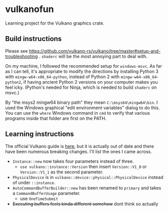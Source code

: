 # vulkanofun

Learning project for the Vulkano graphics crate.

## Build instructions

Please see https://github.com/vulkano-rs/vulkano/tree/master#setup-and-troubleshooting . `shaderc` will be the most annoying part to deal with.

On my machine, I followed the recommended setup for `windows-msvc`. As far as I can tell, it's appropriate to modify the directions by installing Python 3 with `mingw-w64-x86_64-python`, instead of Python 2 with `mingw-w64-x86_64-python2`, if having ancient Python 2 versions on your computer makes you feel icky. (Python's needed for Ninja, which is needed to build `shaderc` on msvc.)

By "the msys2 mingw64 binary path" they mean `C:\msys64\mingw64\bin`. I used the Windows graphical "edit environment variables" dialog to do this. You can use the `where` Windows command in `cmd` to verify that various programs inside that folder are first on the PATH.

## Learning instructions

The official Vulkano guide is [here](https://vulkano.rs/guide/introduction), but it is actually out of date and there have been numerous breaking changes. I'll list the ones I came across.

* `Instance::new` now takes four parameters instead of three.
	* `use vulkano::instance::Version` then insert `Version::V1_0` or `Version::V1_1` as the second parameter.
* `PhysicalDevice` is in `vulkano::device::physical::PhysicalDevice` instead of under `::instance`.
* `AutoCommandBufferBuilder::new` has been renamed to `primary` and takes a `CommandBufferUsage` parameter.
	* use `OneTimeSubmit`
* ~~Executing buffers feels kinda different somehow~~ dont think so actually